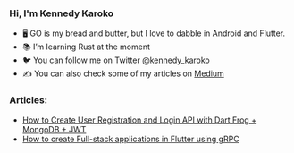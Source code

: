 ### Hi, I'm Kennedy Karoko

- 🖥️ GO is my bread and butter, but I love to dabble in Android and Flutter.
- 📚 I’m learning Rust at the moment
- 🐦 You can follow me on Twitter [@kennedy_karoko](https://twitter.com/kennedy_karoko)
- ✍ You can also check some of my articles on [Medium](https://www.medium.com/@karokojnr/)

### Articles:
- [How to Create User Registration and Login API with Dart Frog + MongoDB + JWT](https://medium.com/@karokojnr/how-to-create-user-registration-and-login-api-with-dart-frog-mongodb-jwt-c4fb7f3f6086)
- [How to create Full-stack applications in Flutter using gRPC](https://medium.com/@karokojnr/how-to-create-full-stack-applications-in-flutter-using-grpc-27b12dab6b2d)

